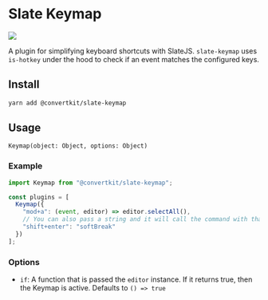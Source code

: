 # Slate Keymap

![](https://img.shields.io/circleci/project/github/ConvertKit/slate-plugins/master.svg?style=flat)

A plugin for simplifying keyboard shortcuts with SlateJS. `slate-keymap` uses
`is-hotkey` under the hood to check if an event matches the configured keys.

## Install

```sh
yarn add @convertkit/slate-keymap
```

## Usage

`Keymap(object: Object, options: Object)`

### Example

```javascript
import Keymap from "@convertkit/slate-keymap";

const plugins = [
  Keymap({
    "mod+a": (event, editor) => editor.selectAll(),
    // You can also pass a string and it will call the command with that name
    "shift+enter": "softBreak"
  })
];
```

### Options

- `if`: A function that is passed the `editor` instance. If it returns true,
  then the Keymap is active. Defaults to `() => true`

